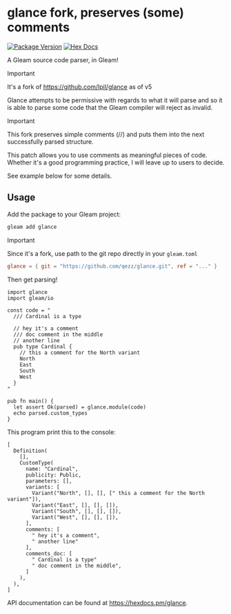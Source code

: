 # glance fork, preserves (some) comments

[![Package Version](https://img.shields.io/hexpm/v/glance)](https://hex.pm/packages/glance)
[![Hex Docs](https://img.shields.io/badge/hex-docs-ffaff3)](https://hexdocs.pm/glance/)

A Gleam source code parser, in Gleam!

> [!IMPORTANT]
> It's a fork of https://github.com/lpil/glance as of v5

Glance attempts to be permissive with regards to what it will parse and so it is
able to parse some code that the Gleam compiler will reject as invalid.

> [!IMPORTANT]
> This fork preserves simple comments (//) and puts them into the next
> successfully parsed structure.
>
> This patch allows you to use comments as meaningful pieces of code.
> Whether it's a good programming practice, I will leave up to users to decide.
>
> See example below for some details.

## Usage

Add the package to your Gleam project:

```sh
gleam add glance
```

> [!IMPORTANT]
> Since it's a fork, use path to the git repo directly in your `gleam.toml`
> ```toml
> glance = { git = "https://github.com/qezz/glance.git", ref = "..." }
> ```

Then get parsing!

```gleam
import glance
import gleam/io

const code = "
  /// Cardinal is a type

  // hey it's a comment
  /// doc comment in the middle
  // another line
  pub type Cardinal {
    // this a comment for the North variant
    North
    East
    South
    West
  }
"

pub fn main() {
  let assert Ok(parsed) = glance.module(code)
  echo parsed.custom_types
}
```

This program print this to the console:

```gleam
[
  Definition(
    [],
    CustomType(
      name: "Cardinal",
      publicity: Public,
      parameters: [],
      variants: [
        Variant("North", [], [], [" this a comment for the North variant"]),
        Variant("East", [], [], []),
        Variant("South", [], [], []),
        Variant("West", [], [], []),
      ],
      comments: [
        " hey it's a comment",
        " another line"
      ],
      comments_doc: [
        " Cardinal is a type"
        " doc comment in the middle",
      ]
    ),
  ),
]
```

API documentation can be found at <https://hexdocs.pm/glance>.
